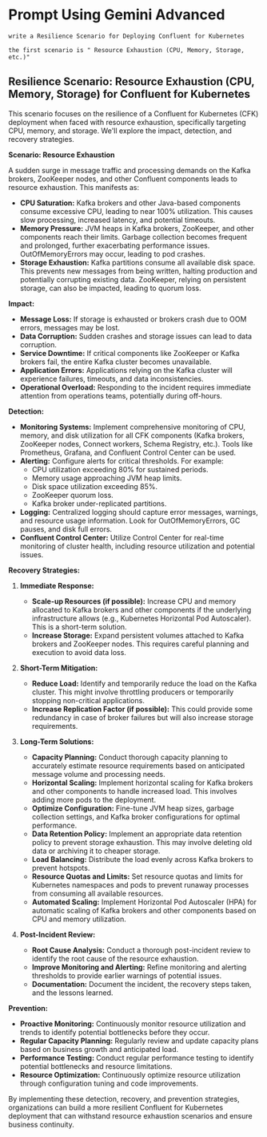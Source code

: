 # Prompt Using Gemini Advanced 
```
write a Resilience Scenario for Deploying Confluent for Kubernetes

the first scenario is " Resource Exhaustion (CPU, Memory, Storage, etc.)" 
```

## Resilience Scenario: Resource Exhaustion (CPU, Memory, Storage) for Confluent for Kubernetes

This scenario focuses on the resilience of a Confluent for Kubernetes (CFK) deployment when faced with resource exhaustion, specifically targeting CPU, memory, and storage.  We'll explore the impact, detection, and recovery strategies.

**Scenario: Resource Exhaustion**

A sudden surge in message traffic and processing demands on the Kafka brokers, ZooKeeper nodes, and other Confluent components leads to resource exhaustion. This manifests as:

* **CPU Saturation:**  Kafka brokers and other Java-based components consume excessive CPU, leading to near 100% utilization.  This causes slow processing, increased latency, and potential timeouts.
* **Memory Pressure:**  JVM heaps in Kafka brokers, ZooKeeper, and other components reach their limits.  Garbage collection becomes frequent and prolonged, further exacerbating performance issues. OutOfMemoryErrors may occur, leading to pod crashes.
* **Storage Exhaustion:**  Kafka partitions consume all available disk space. This prevents new messages from being written, halting production and potentially corrupting existing data.  ZooKeeper, relying on persistent storage, can also be impacted, leading to quorum loss.

**Impact:**

* **Message Loss:** If storage is exhausted or brokers crash due to OOM errors, messages may be lost.
* **Data Corruption:**  Sudden crashes and storage issues can lead to data corruption.
* **Service Downtime:**  If critical components like ZooKeeper or Kafka brokers fail, the entire Kafka cluster becomes unavailable.
* **Application Errors:**  Applications relying on the Kafka cluster will experience failures, timeouts, and data inconsistencies.
* **Operational Overload:**  Responding to the incident requires immediate attention from operations teams, potentially during off-hours.

**Detection:**

* **Monitoring Systems:**  Implement comprehensive monitoring of CPU, memory, and disk utilization for all CFK components (Kafka brokers, ZooKeeper nodes, Connect workers, Schema Registry, etc.).  Tools like Prometheus, Grafana, and Confluent Control Center can be used.
* **Alerting:** Configure alerts for critical thresholds.  For example:
    * CPU utilization exceeding 80% for sustained periods.
    * Memory usage approaching JVM heap limits.
    * Disk space utilization exceeding 85%.
    * ZooKeeper quorum loss.
    * Kafka broker under-replicated partitions.
* **Logging:**  Centralized logging should capture error messages, warnings, and resource usage information.  Look for OutOfMemoryErrors, GC pauses, and disk full errors.
* **Confluent Control Center:**  Utilize Control Center for real-time monitoring of cluster health, including resource utilization and potential issues.

**Recovery Strategies:**

1. **Immediate Response:**
    * **Scale-up Resources (if possible):**  Increase CPU and memory allocated to Kafka brokers and other components if the underlying infrastructure allows (e.g., Kubernetes Horizontal Pod Autoscaler). This is a short-term solution.
    * **Increase Storage:** Expand persistent volumes attached to Kafka brokers and ZooKeeper nodes. This requires careful planning and execution to avoid data loss.

2. **Short-Term Mitigation:**
    * **Reduce Load:** Identify and temporarily reduce the load on the Kafka cluster.  This might involve throttling producers or temporarily stopping non-critical applications.
    * **Increase Replication Factor (if possible):** This could provide some redundancy in case of broker failures but will also increase storage requirements.

3. **Long-Term Solutions:**
    * **Capacity Planning:**  Conduct thorough capacity planning to accurately estimate resource requirements based on anticipated message volume and processing needs.
    * **Horizontal Scaling:** Implement horizontal scaling for Kafka brokers and other components to handle increased load.  This involves adding more pods to the deployment.
    * **Optimize Configuration:** Fine-tune JVM heap sizes, garbage collection settings, and Kafka broker configurations for optimal performance.
    * **Data Retention Policy:**  Implement an appropriate data retention policy to prevent storage exhaustion.  This may involve deleting old data or archiving it to cheaper storage.
    * **Load Balancing:**  Distribute the load evenly across Kafka brokers to prevent hotspots.
    * **Resource Quotas and Limits:**  Set resource quotas and limits for Kubernetes namespaces and pods to prevent runaway processes from consuming all available resources.
    * **Automated Scaling:** Implement Horizontal Pod Autoscaler (HPA) for automatic scaling of Kafka brokers and other components based on CPU and memory utilization.

4. **Post-Incident Review:**
    * **Root Cause Analysis:** Conduct a thorough post-incident review to identify the root cause of the resource exhaustion.
    * **Improve Monitoring and Alerting:**  Refine monitoring and alerting thresholds to provide earlier warnings of potential issues.
    * **Documentation:**  Document the incident, the recovery steps taken, and the lessons learned.

**Prevention:**

* **Proactive Monitoring:**  Continuously monitor resource utilization and trends to identify potential bottlenecks before they occur.
* **Regular Capacity Planning:**  Regularly review and update capacity plans based on business growth and anticipated load.
* **Performance Testing:**  Conduct regular performance testing to identify potential bottlenecks and resource limitations.
* **Resource Optimization:**  Continuously optimize resource utilization through configuration tuning and code improvements.

By implementing these detection, recovery, and prevention strategies, organizations can build a more resilient Confluent for Kubernetes deployment that can withstand resource exhaustion scenarios and ensure business continuity.
